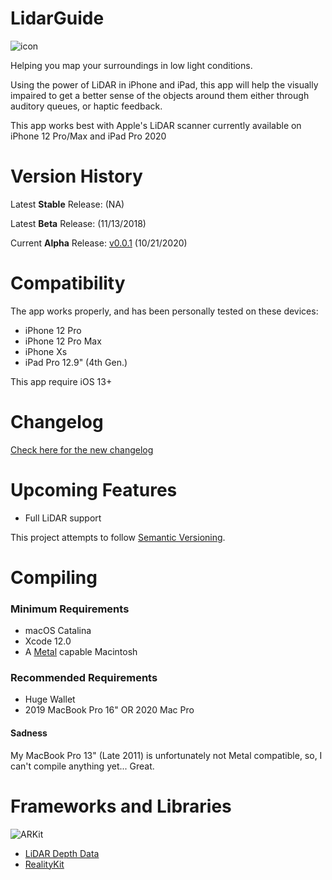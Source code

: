# LidarGuide
![icon](https://nikhilp.org/images/lidarguide-icon-144.png)

Helping you map your surroundings in low light conditions.

Using the power of LiDAR in iPhone and iPad, this app will help the visually impaired to get a better sense of the objects around them either through auditory queues, or haptic feedback.

This app works best with Apple's LiDAR scanner currently available on iPhone 12 Pro/Max and iPad Pro 2020


# Version History

Latest **Stable** Release: []() (NA)

Latest **Beta** Release: []() (11/13/2018)

Current **Alpha** Release: [v0.0.1]() (10/21/2020)


# Compatibility
The app works properly, and has been personally tested on these devices:
- iPhone 12 Pro
- iPhone 12 Pro Max
- iPhone Xs
- iPad Pro 12.9" (4th Gen.)

This app require iOS 13+



# Changelog
[Check here for the new changelog](https://nikhilp.org/lidarguide-release-notes)

# Upcoming Features

- Full LiDAR support


This project attempts to follow [Semantic Versioning](http://semver.org/).

# Compiling
### Minimum Requirements
- macOS Catalina
- Xcode 12.0
- A [Metal](https://developer.apple.com/metal/ "If you can run macOS Mojave, your Mac will work") capable Macintosh

### Recommended Requirements
- Huge Wallet
- 2019 MacBook Pro 16" OR 2020 Mac Pro

#### Sadness
My MacBook Pro 13" (Late 2011) is unfortunately not Metal compatible, so, I can't compile anything yet... Great.

# Frameworks and Libraries
 ![ARKit](https://developer.apple.com/assets/elements/icons/arkit/arkit-32x32_2x.png)
- [LiDAR Depth Data](https://developer.apple.com/documentation/arkit/ardepthdata)
- [RealityKit](https://developer.apple.com/documentation/realitykit)
